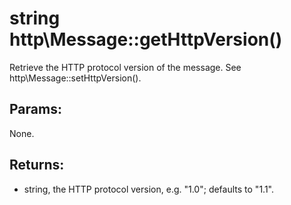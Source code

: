 # string http\Message::getHttpVersion()

Retrieve the HTTP protocol version of the message.
See http\Message::setHttpVersion().

## Params:

None.

## Returns:

* string, the HTTP protocol version, e.g. "1.0"; defaults to "1.1".
